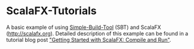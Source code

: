 ScalaFX-Tutorials
=================

A basic example of using [Simple-Build-Tool](http://www.scala-sbt.org/) (SBT) and ScalaFX (http://scalafx.org).
Detailed description of this example can be found in a tutorial blog post
["Getting Started with ScalaFX: Compile and Run"](http://codingonthestaircase.wordpress.com/2013/05/17/getting-started-with-scalafx-compile-and-run-2/).
